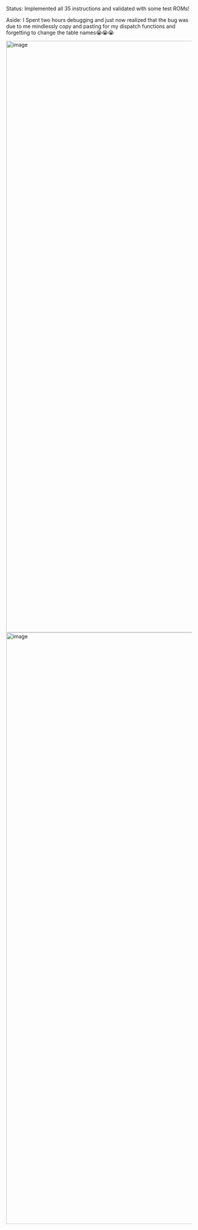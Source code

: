 Status: Implemented all 35 instructions and validated with some test ROMs!

Aside: I Spent two hours debugging and just now realized that the bug was due to me mindlessly copy and pasting for my dispatch functions and forgetting to change the table names😭😭😭

<img width="2560" height="1600" alt="image" src="https://github.com/user-attachments/assets/a2e6d2e1-bbad-4819-8427-4ea2c0831a4b" />

<img width="2560" height="1600" alt="image" src="https://github.com/user-attachments/assets/6bb9c060-096e-413e-95f3-e0da96f51e0c" />
